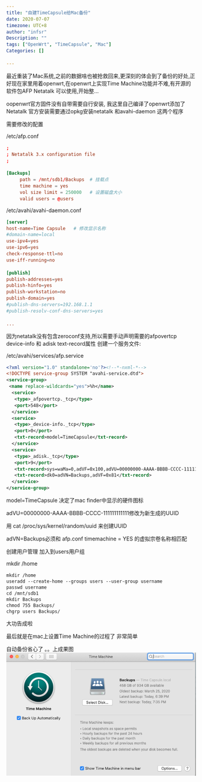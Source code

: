 ```yaml
---
title: "自建TimeCapsule给Mac备份"
date: 2020-07-07
timezone: UTC+8
author: "infsr"
Description: ""
tags: ["OpenWrt", "TimeCapsule", "Mac"]
Categories: []

---
```



  最近重装了Mac系统,之前的数据啥也被抢救回来,更深刻的体会到了备份的好处,正好现在家里用着openwrt,在openwrt上实现Time Machine功能并不难,有开源的软件包AFP Netatalk 可以使用,开始整...

<!--more-->

  oopenwrt官方固件没有自带需要自行安装, 我这里自己编译了openwrt添加了Netatalk 官方安装需要通过opkg安装netatalk 和avahi-daemon 这两个程序



需要修改的配置

/etc/afp.conf

```toml
;
; Netatalk 3.x configuration file
;

[Backups]
     path = /mnt/sdb1/Backups  # 挂载点
     time machine = yes
     vol size limit = 250000   # 设置磁盘大小
     valid users = @users
```

/etc/avahi/avahi-daemon.conf

```toml
[server]
host-name=Time Capsule   # 修改显示名称
#domain-name=local
use-ipv4=yes
use-ipv6=yes
check-response-ttl=no
use-iff-running=no

[publish]
publish-addresses=yes
publish-hinfo=yes
publish-workstation=no
publish-domain=yes
#publish-dns-servers=192.168.1.1
#publish-resolv-conf-dns-servers=yes

...
```

因为netatalk没有包含zeroconf支持,所以需要手动声明需要的afpovertcp device-info 和 adisk text-record属性 创建一个服务文件:

/etc/avahi/services/afp.service

```xml
<?xml version="1.0" standalone='no'?><!--*-nxml-*-->
<!DOCTYPE service-group SYSTEM "avahi-service.dtd">
<service-group>
 <name replace-wildcards="yes">%h</name>
  <service>
   <type>_afpovertcp._tcp</type>
   <port>548</port>
  </service>
  <service>
   <type>_device-info._tcp</type>
   <port>0</port>
   <txt-record>model=TimeCapsule</txt-record>
  </service>
  <service>
   <type>_adisk._tcp</type>
   <port>9</port>
   <txt-record>sys=waMa=0,adVF=0x100,adVU=00000000-AAAA-BBBB-CCCC-111111111111</txt-record>
   <txt-record>dk0=adVN=Backups,adVF=0x81</txt-record>
  </service>
</service-group>
```

model=TimeCapsule 决定了mac finder中显示的硬件图标

adVU=00000000-AAAA-BBBB-CCCC-111111111111修改为新生成的UUID

用 cat /proc/sys/kernel/random/uuid 来创建UUID

adVN=Backups必须和 afp.conf timemachine = YES 的虚拟宗卷名称相匹配



创建用户管理 加入到users用户组

mkdir /home

```shell
mkdir /home
useradd --create-home --groups users --user-group username
passwd username
cd /mnt/sdb1
mkdir Backups
chmod 755 Backups/
chgrp users Backups/
```

大功告成啦

最后就是在mac上设置Time Machine的过程了 非常简单 

自动备份省心了 。。上成果图![](https://raw.githubusercontent.com/1nfsr/content/image-hosting/20200707190042.png)